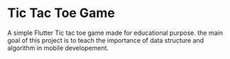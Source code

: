 # Tic Tac Toe Game

A simple Flutter Tic tac toe game made for educational purpose. the main goal of this project is to teach the importance of data structure and algorithm in mobile developement.



